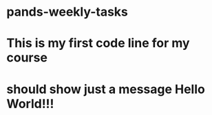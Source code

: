 # pands-weekly-tasks
# This is my first code line for my course 
# should show just a message Hello World!!!
